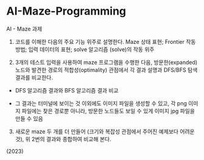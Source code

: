 # AI-Maze-Programming

AI - Maze 과제

1. 코드를 이해한 다음의 주요 기능 위주로 설명한다. Maze 상태 표현; Frontier 작동 방법; 입력 데이터의 표현; solve 알고리즘 (solve)의 작동 위주

2. 3개의 테스트 입력을 사용하여 maze 프로그램을 수행한 다음, 방문한(expanded) 노드와 발견한 경로의 적합성(optimality) 관점에서 각 결과 설명과 DFS/BFS 탐색 결과를 비교한다.

- DFS 알고리즘 결과와 BFS 알고리즘 결과 비교

- 그 결과는 터미널에 보이는 것 이외에도 이미지 파일을 생성할 수 있고, 각 png 이미지 파일에는 찾은 경로뿐 아니라, 방문한 노드들도 보일 수 있게 이미지 jpg 파일을 만들 수 있음

3. 새로운 maze 두 개를 더 만들어 (크기와 복잡성 관점에서 주어진 예제보다 어려운 것), 위 2번의 결과와 종합하여 비교해 본다.

(2023)
